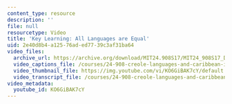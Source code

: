 ```yaml
---
content_type: resource
description: ''
file: null
resourcetype: Video
title: 'Key Learning: All Languages are Equal'
uid: 2e40d8b4-a125-76ad-ed77-39c3af31ba64
video_files:
  archive_url: https://archive.org/download/MIT24.908S17/MIT24_908S17_Dalila_Stanfield_Part_1_300k.mp4
  video_captions_file: /courses/24-908-creole-languages-and-caribbean-identities-spring-2017/279e8b4521de5498b6ec7ca6e0065887_KO6GiBAK7cY.vtt
  video_thumbnail_file: https://img.youtube.com/vi/KO6GiBAK7cY/default.jpg
  video_transcript_file: /courses/24-908-creole-languages-and-caribbean-identities-spring-2017/03e7a7e2c2fc8a3cfa847d05b8b995d7_KO6GiBAK7cY.pdf
video_metadata:
  youtube_id: KO6GiBAK7cY
---
```

